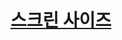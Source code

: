 # [스크린 사이즈](https://lookingfor.tistory.com/entry/%EC%9E%90%EB%B0%94%EC%8A%A4%ED%81%AC%EB%A6%BD%ED%8A%B8-%ED%99%94%EB%A9%B4-%ED%81%AC%EA%B8%B0-%EA%B5%AC%ED%95%98%EA%B8%B0?category=769968)
